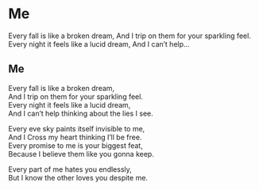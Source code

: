 # Me

Every fall is like a broken dream, And I trip on them for your sparkling feel. Every night it feels like a lucid dream, And I can’t help…

## Me <a id="77c7"></a>

Every fall is like a broken dream,  
And I trip on them for your sparkling feel.  
Every night it feels like a lucid dream,  
And I can’t help thinking about the lies I see.

Every eve sky paints itself invisible to me,  
And I Cross my heart thinking I’ll be free.  
Every promise to me is your biggest feat,  
Because I believe them like you gonna keep.

Every part of me hates you endlessly,  
But I know the other loves you despite me.

